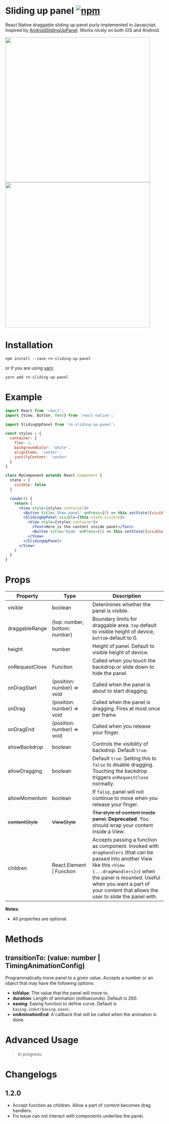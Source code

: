 # Sliding up panel [![npm](https://img.shields.io/npm/v/rn-sliding-up-panel.svg)](https://www.npmjs.com/package/rn-sliding-up-panel)

React Native draggable sliding up panel purly implemented in Javascript. Inspired by [AndroidSlidingUpPanel](https://github.com/umano/AndroidSlidingUpPanel). Works nicely on both iOS and Android.

<img src="https://raw.githubusercontent.com/octopitus/rn-sliding-up-panel/master/demo/sliding_panel_android.gif" height="460" style="display: inline-block" /><img src="https://raw.githubusercontent.com/octopitus/rn-sliding-up-panel/master/demo/bottom_sheet_demo.gif" height="460" style="display: inline-block" />

# Installation

    npm install --save rn-sliding-up-panel

or if you are using [yarn](http://yarnpkg.com)

    yarn add rn-sliding-up-panel

# Example

```jsx
import React from 'react';
import {View, Button, Text} from 'react-native';

import SlidingUpPanel from 'rn-sliding-up-panel';

const styles = {
  container: {
    flex: 1,
    backgroundColor: 'white',
    alignItems: 'center',
    justifyContent: 'center'
  }
}

class MyComponent extends React.Component {
  state = {
    visible: false
  }

  render() {
    return (
      <View style={styles.container}>
        <Button title='Show panel' onPress={() => this.setState({visible: true})} />
        <SlidingUpPanel visible={this.state.visible}>
          <View style={styles.container}>
            <Text>Here is the content inside panel</Text>
            <Button title='Hide' onPress={() => this.setState({visible: false})} />
          </View>
        </SlidingUpPanel>
      </View>
    )
  }
}
```

# Props

|Property|Type|Description
|---|---|---
|visible|boolean|Deterimines whether the panel is visible.
|draggableRange|{top: number, bottom: number}|Boundary limits for draggable area. `top` default to visible height of device, `bottom` default to 0.
|height|number|Height of panel. Default to visible height of device.
|onRequestClose|Function|Called when you touch the backdrop or slide down to hide the panel.
|onDragStart|(position: number) => void|Called when the panel is about to start dragging.
|onDrag|(position: number) => void|Called when the panel is dragging. Fires at most once per frame.
|onDragEnd|(position: number) => void|Called when you release your finger.
|showBackdrop|boolean|Controls the visibility of backdrop. Default `true`.
|allowDragging|boolean|Default `true`. Setting this to `false` to disable dragging. Touching the backdrop triggers `onRequestClose` normally.
|allowMomentum|boolean|If `false`, panel will not continue to move when you release your finger.
|~~contentStyle~~|~~ViewStyle~~|~~The style of content inside panel.~~ **Deprecated**. You should wrap your content inside a View.
|children|React.Element \| Function|Accepts passing a function as component. Invoked with `dragHandlers` (that can be passed into another View like this `<View {...dragHandlers}>`) when the panel is mounted. Useful when you want a part of your content that allows the user to slide the panel with.

**Notes**:
- All properties are optional.

# Methods

## transitionTo: (value: number | TimingAnimationConfig)

Programmatically move panel to a given value. Accepts a number or an object that may have the following options:

- **toValue**: The value that the panel will move to.
- **duration**: Length of animation (milliseconds). Default is 260.
- **easing**: Easing function to define curve. Default is `Easing.inOut(Easing.ease)`.
- **onAnimationEnd**: A callback that will be called when the animation is done.

# Advanced Usage
> In progress.

# Changelogs
## 1.2.0
- Accept function as children. Allow a part of content becomes drag handlers.
- Fix issue can not interact with components underlies the panel.
